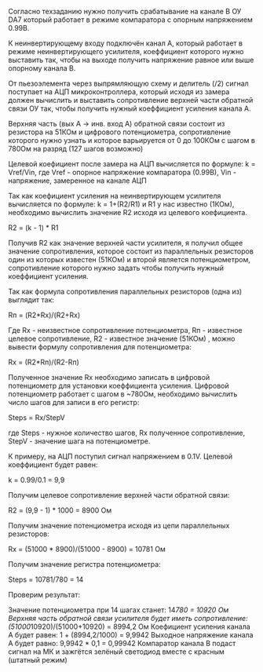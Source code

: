 
Согласно техзаданию нужно получить срабатывание на канале B ОУ DA7 который работает в режиме компаратора с опорным напряжением 0.99В.

К неинвертирующему входу подключён канал А, который работает в режиме неинвертирующего усилителя, коеффициент которого
нужно выставить так, чтобы на выходе получить напряжение равное или выше опорному канала B.

От пьезоэлемента через выпрямляющую схему и делитель (/2) сигнал поступает на АЦП микроконтроллера, который исходя из замера должен вычислить
и выставить сопротивление верхней части обратной связи ОУ так, чтобы получить нужный коеффициент усиления канала А.

Верхняя часть (вых А -> инв. вход А) обратной связи состоит из резистора на 51КОм и цифрового потенциометра, сопротивление которого
нужно узнать и которое варьируется от 0 до 100КОм с шагом в 780Ом на разряд (127 шагов возможно)

Целевой коефициент после замера на АЦП вычисляется по формуле:
k = Vref/Vin,
где Vref - опорное напряжение компаратора (0.99В), Vin - напряжение, замеренное на канале АЦП

Так как коефициент усиления на неинвертирующем усилителя вычисляется по формуле:
k = 1+(R2/R1) и R1 у нас известно (1КОм), необходимо вычислить значение R2 исходя из целевого коефициента.

R2 = (k - 1) * R1

Получив R2 как значение верхней части усилителя, я получил общее значение сопротивления, которое состоит из параллельных резисторов
один из которых известен (51КОм) и второй является потенциометром, сопротивление которого нужно задать чтобы получить нужный коеффициент
усиления.

Так как формула сопротивления параллельных резисторов (одна из) выглядит так:

Rп = (R2*Rx)/(R2+Rx)

Где Rx - неизвестное сопротивление потенциометра, Rп - известное целевое сопротивление, R2 - известное значение (51КОм)
, можно вывести формулу сопротивления для потенциометра:

Rx = (R2*Rп)/(R2-Rп)

Полученное значение Rx необходимо записать в цифровой потенциометр для установки коеффициента усиления.
Цифровой потенциометр работает с шагом в ~780Ом, необходимо вычислить число шагов для записи в его регистр:

Steps = Rx/StepV

где Steps - нужное количество шагов, Rx полученное сопротивление, StepV - значение шага на потенциометре.

К примеру, на АЦП поступил сигнал напряжением в 0.1V. Целевой коеффициент будет равен:

k = 0.99/0.1 = 9,9

Получим целевое сопротивление верхней части обратной связи:

R2 = (9,9 - 1) * 1000 = 8900 Ом

Получим значение потенциометра исходя из цепи параллельных резисторов:

Rx = (51000 * 8900)/(51000 - 8900) = 10781 Ом

Получим значение регистра потенциометра:

Steps = 10781/780 = 14

Проверим результат:

Значение потенциометра при 14 шагах станет:
14*780 = 10920 Ом
Верхняя часть обратной связи усилителя будет иметь сопротивление:
(51000*10920)/(51000+10920) = 8994,2 Ом
Коефициент усиления канала А будет равен:
1 + (8994,2/1000) = 9,9942
Выходное напряжение канала А будет равно:
9,9942 * 0,1 = 0,99942
Компаратор канала В подаст сигнал на МК и зажгётся зелёный светодиод вместе с красным (штатный режим)



